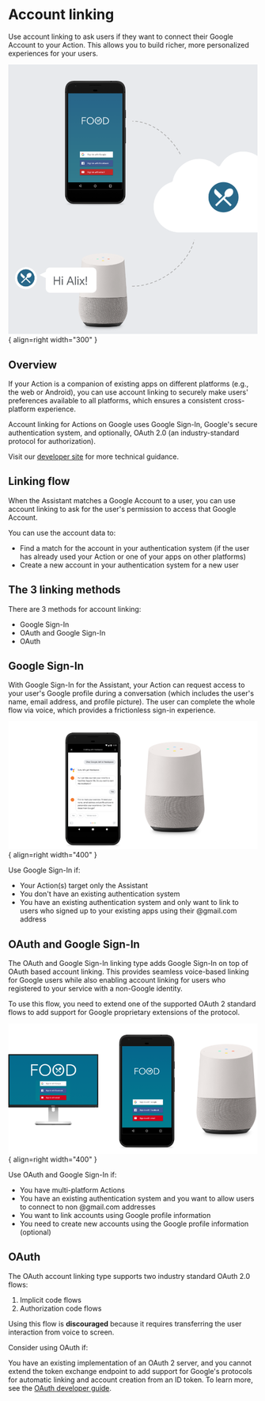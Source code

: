 # Account linking

Use account linking to ask users if they want to connect their Google Account to
your Action. This allows you to build richer, more personalized experiences for
your users.

![Account linking](../static/account-linking.png){ align=right width="300" }

## Overview

If your Action is a companion of existing apps on different platforms (e.g., the
web or Android), you can use account linking to securely make users' preferences
available to all platforms, which ensures a consistent cross-platform
experience.

Account linking for Actions on Google uses Google Sign-In, Google's secure
authentication system, and optionally, OAuth 2.0 (an industry-standard protocol
for authorization).

Visit our [developer site](https://developers.google.com/assistant/identity) for
more technical guidance.

## Linking flow

When the Assistant matches a Google Account to a user, you can use account
linking to ask for the user's permission to access that Google Account.

You can use the account data to:

- Find a match for the account in your authentication system (if the user has
  already used your Action or one of your apps on other platforms)
- Create a new account in your authentication system for a new user

## The 3 linking methods

There are 3 methods for account linking:

- Google Sign-In
- OAuth and Google Sign-In
- OAuth

## Google Sign-In

With Google Sign-In for the Assistant, your Action can request access to your
user's Google profile during a conversation (which includes the user's name,
email address, and profile picture). The user can complete the whole flow via
voice, which provides a frictionless sign-in experience.

![Google Sign-In Only](../static/gsi-only.png){ align=right width="400" }

Use Google Sign-In if:

- Your Action(s) target only the Assistant
- You don't have an existing authentication system
- You have an existing authentication system and only want to link to users who
  signed up to your existing apps using their @gmail.com address

## OAuth and Google Sign-In

The OAuth and Google Sign-In linking type adds Google Sign-In on top of OAuth
based account linking. This provides seamless voice-based linking for Google
users while also enabling account linking for users who registered to your
service with a non-Google identity.

To use this flow, you need to extend one of the supported OAuth 2 standard flows
to add support for Google proprietary extensions of the protocol.

![Google Sign-In with OAuth](../static/gsi-oauth.png){ align=right width="400" }

Use OAuth and Google Sign-In if:

- You have multi-platform Actions
- You have an existing authentication system and you want to allow users to
  connect to non @gmail.com addresses
- You want to link accounts using Google profile information
- You need to create new accounts using the Google profile information
  (optional)

## OAuth

The OAuth account linking type supports two industry standard OAuth 2.0 flows:

1. Implicit code flows
1. Authorization code flows

Using this flow is **discouraged** because it requires transferring the user
interaction from voice to screen.

Consider using OAuth if:

You have an existing implementation of an OAuth 2 server, and you cannot extend
the token exchange endpoint to add support for Google's protocols for automatic
linking and account creation from an ID token. To learn more, see the [OAuth
developer guide](https://developers.google.com/assistant/identity/oauth2).
